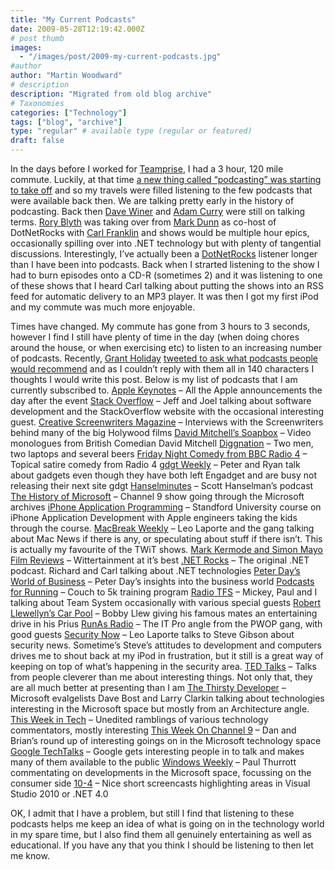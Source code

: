 ```yaml
---
title: "My Current Podcasts"
date: 2009-05-28T12:19:42.000Z
# post thumb
images:
  - "/images/post/2009-my-current-podcasts.jpg"
#author
author: "Martin Woodward"
# description
description: "Migrated from old blog archive"
# Taxonomies
categories: ["Technology"]
tags: ["blog", "archive"]
type: "regular" # available type (regular or featured)
draft: false
---
```


In the days before I worked for [Teamprise](http://www.teamprise.com), I had a 3 hour, 120 mile commute. Luckily, at that time [a new thing called “podcasting” was starting to take off](http://www.woodwardweb.com/technology/podcasting.html) and so my travels were filled listening to the few podcasts that were available back then.  We are talking pretty early in the history of podcasting.  Back then [Dave Winer](http://www.scripting.com/) and [Adam Curry](http://www.curry.com/) were still on talking terms.  [Rory Blyth](http://www.neopoleon.com/home/default.aspx) was taking over from [Mark Dunn](http://www.dunntraining.com/) as co-host of DotNetRocks with [Carl Franklin](http://www.intellectualhedonism.com/) and shows would be multiple hour epics, occasionally spilling over into .NET technology but with plenty of tangential discussions.  Interestingly, I’ve actually been a [DotNetRocks](http://www.dotnetrocks.com/) listener longer than I have been into podcasts.  Back when I strarted listening to the show I had to burn episodes onto a CD-R (sometimes 2) and it was listening to one of these shows that I heard Carl talking about putting the shows into an RSS feed for automatic delivery to an MP3 player.  It was then I got my first iPod and my commute was much more enjoyable.  

Times have changed.  My commute has gone from 3 hours to 3 seconds, however I find I still have plenty of time in the day (when doing chores around the house, or when exercising etc) to listen to an increasing number of podcasts.  Recently, [Grant Holiday](http://ozgrant.com/) [tweeted to ask what podcasts people would recommend](http://twitter.com/gholliday/status/1944405364) and as I couldn’t reply with them all in 140 characters I thoughts I would write this post.  Below is my list of podcasts that I am currently subscribed to.     [Apple Keynotes](http://www.apple.com/podcasts/apple_keynotes/apple_keynotes.xml) – All the Apple announcements the day after the event    [Stack Overflow](http://itc.conversationsnetwork.org/series/stackoverflow.html) – Jeff and Joel talking about software development and the StackOverflow website with the occasional interesting guest.    [Creative Screenwriters Magazine](http://creativescreenwritingmagazine.blogspot.com/) – Interviews with the Screenwriters behind many of the big Holywood films    [David Mitchell’s Soapbox](http://www.channelflip.com/category/show/mitchell-show/) – Video monologues from British Comedian David Mitchell    [Diggnation](http://diggnation.com/) – Two men, two laptops and several beers    [Friday Night Comedy from BBC Radio 4](http://www.bbc.co.uk/radio/podcasts/fricomedy/) – Topical satire comedy from Radio 4    [gdgt Weekly](http://gdgt.com/) – Peter and Ryan talk about gadgets even though they have both left Engadget and are busy not releasing their next site gdgt    [Hanselminutes](http://www.hanselminutes.com/) – Scott Hanselman’s podcast    [The History of Microsoft](http://channel9.msdn.com/shows/History/) – Channel 9 show going through the Microsoft archives    [iPhone Application Programming](http://www.stanford.edu/class/cs193p/cgi-bin/index.php) – Standford University course on iPhone Application Development with Apple engineers taking the kids through the course.    [MacBreak Weekly](http://www.twit.tv/mbw) – Leo Laporte and the gang talking about Mac News if there is any, or speculating about stuff if there isn’t. This is actually my favourite of the TWiT shows.    [Mark Kermode and Simon Mayo Film Reviews](http://www.bbc.co.uk/radio/podcasts/kermode/) – Wittertainment at it’s best    [.NET Rocks](http://www.dotnetrocks.com/) – The original .NET podcast. Richard and Carl talking about .NET technologies    [Peter Day’s World of Business](http://www.bbc.co.uk/podcasts/series/worldbiz) – Peter Day’s insights into the business world    [Podcasts for Running](http://feeds.feedburner.com/PodcastsForRunning) – Couch to 5k training program    [Radio TFS](http://www.radiotfs.com/) – Mickey, Paul and I talking about Team System occasionally with various special guests    [Robert Llewellyn’s Car Pool](http://www.llewtube.com/) – Bobby Llew giving his famous mates an entertaining drive in his Prius    [RunAs Radio](http://www.runasradio.com/) – The IT Pro angle from the PWOP gang, with good guests    [Security Now](http://www.twit.tv/sn) – Leo Laporte talks to Steve Gibson about security news.  Sometime’s Steve’s attitudes to development and computers drives me to shout back at my iPod in frustration, but it still is a great way of keeping on top of what’s happening in the security area.    [TED Talks](http://www.ted.com/) – Talks from people cleverer than me about interesting things.  Not only that, they are all much better at presenting than I am    [The Thirsty Developer](http://thirstydeveloper.com/) – Microsoft evalgelists Dave Bost and Larry Clarkin talking about technologies interesting in the Microsoft space but mostly from an Architecture angle.    [This Week in Tech](http://www.twit.tv/twit) – Unedited ramblings of various technology commentators, mostly interesting    [This Week On Channel 9](http://channel9.msdn.com/shows/This+Week+On+Channel+9/) – Dan and Brian’s round up of interesting goings on in the Microsoft technology space    [Google TechTalks](http://research.google.com/video.html) – Google gets interesting people in to talk and makes many of them available to the public    [Windows Weekly](http://twit.tv/ww) – Paul Thurrott commentating on developments in the Microsoft space, focussing on the consumer side    [10-4](http://channel9.msdn.com/shows/10-4/) – Nice short screencasts highlighting areas in Visual Studio 2010 or .NET 4.0   

OK, I admit that I have a problem, but still I find that listening to these podcasts helps me keep an idea of what is going on in the technology world in my spare time, but I also find them all genuinely entertaining as well as educational.  If you have any that you think I should be listening to then let me know.